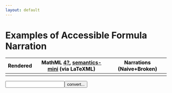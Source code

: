 ```yaml
---
layout: default
---
```


# Examples of Accessible Formula Narration

<table style="color:black;">
  <thead>
    <tr>
      <th>Rendered</th>
      <th>MathML <a href='https://www.w3.org/community/mathml4/'>4?</a>, <a href='https://mathml-refresh.github.io/mathml/docs/semantics-mini'>semantics-mini</a> (via LaTeXML)</th>
      <th>Narrations (Naive+Broken)</th>
    </tr>
  </thead>
  <tbody>
    <tr>
      <td> </td>
      <td> </td>
      <td> </td>
    </tr>
  </tbody>
</table>

<form><input id='freetex' name='formula' type='text'><input type="submit" value="convert..."></form>
